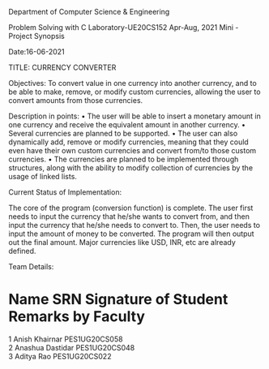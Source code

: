 Department of Computer Science & Engineering

Problem Solving with C Laboratory-UE20CS152
Apr-Aug, 2021
Mini - Project Synopsis

Date:16-06-2021

TITLE: CURRENCY CONVERTER


Objectives: To convert value in one currency into another currency, and to be able to make, remove, or modify custom currencies, allowing the user to convert amounts from those currencies.



Description in points:
•	The user will be able to insert a monetary amount in one currency and receive the equivalent amount in another currency.
•	Several currencies are planned to be supported.
•	The user can also dynamically add, remove or modify currencies, meaning that they could even have their own custom currencies and convert from/to those custom currencies.
•	The currencies are planned to be implemented through structures, along with the ability to modify collection of currencies by the usage of linked lists.

Current Status of Implementation:

The core of the program (conversion function) is complete. The user first needs to input the currency that he/she wants to convert from, and then input the currency that he/she needs to convert to. Then, the user needs to input the amount of money to be converted. The program will then output out the final amount. Major currencies like USD, INR, etc are already defined. 







Team Details:

#	Name	SRN	Signature of Student	Remarks by Faculty
1	Anish Khairnar	PES1UG20CS058		
2	Anashua Dastidar	PES1UG20CS048		
3	Aditya Rao	PES1UG20CS022		

